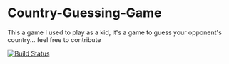 Country-Guessing-Game
=====================

This a game I used to play as a kid, it's a game to guess your opponent's country... feel free to contribute

[![Build Status](https://travis-ci.org/thefuture2092/Country-Guessing-Game.png)](https://travis-ci.org/thefuture2092/Country-Guessing-Game)